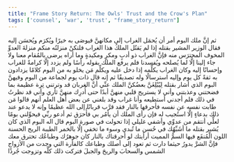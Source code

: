 ```yaml
---
title: "Frame Story Return: The Owls' Trust and the Crow's Plan"
tags: ['counsel', 'war', 'trust', "frame_story_return"]
---
```


 ثم إنَّ ملك البوم أمر أن يُحمَل الغراب إلى مكانهنَّ فيوصَى به خيرًا ويُكرَم ويُحسَن إليه
فقال الوزير المشير بقتله إذا لم يَقتُل الملكُ هذا الغراب فلتكنْ منزلتُه منكم منزلةَ العدوِّ المخوف المحترَس منه فإنَّ الغراب ذو أدبٍ ومكرٍ ومكيدةٍ وما أراه يرضى بالمُقام معنا ولا جاء إلينا إلَّا لما يُصلحه ويُفسدنا
فلم يرفع الملك بقوله رأسًا ولم يزدد إلَّا كرامةً للغراب وإحسانًا إليه
وكان الغراب يكلِّمه إذا دخل عليه ويكلِّم مَن يخلو به من البوم كلامًا يزدادون به ثقةً كل يوم وإليه استرسالًا وله تصديقًا
ثم إنه قال ذات يوم لجماعة من البوم وفيهنَّ البوم الذي أشار بقتله لِيُبْلِغَنَّ بعضُكنَّ الملك عنِّي أنَّ الغربان قد وترتني تِرة عظيمة بما فضحتني وعذبتني وأني لا يستريح قلبي منهنَّ أبدًا حتى أُدرِك منهنَّ ثأري وأني قد نظرتُ في ذلك فلم أجدني أستطيعه وأنا غراب وقد بلغني عن بعض أهل العلم أنهم قالوا مَن طابت نفسه عن نفسه فأحرقها بالنار فقد قرَّب قربانًا إلى الله عظيمًا وإنه لا يدعو عند ذلك بدعاءٍ إلَّا استُجيب له فإن رأى الملك أن يأمُر بي فأُحرَق ثم أدعو ربِّي فيحوِّلني بومًا لعلِّي أنتقم من عدوِّي وأشفي غليلي إذا تحولت في صورة البوم
قال اله البوم الذي كان يُشير بقتله ما أشَبِّهُك في حُسن ما تُبدي وسوء ما تخفي إلَّا بالخمر الطيبة الريح الحسنة اللون الْمُنقَع فيها السمُّ المميت أرأيتك لو أحرقناك بالنار كان جوهرُك وطباعُك تحترق معك فإنَّ الشرَّ يدورُ حيثما دارت ثم تعود إلى أصلك وطباعك كالفأرة التي وجدت من الأزواج الشمس والسحابَ والريحَ والجبلَ فتركت ذلك كلَّه وتزوجت جُرذًا
